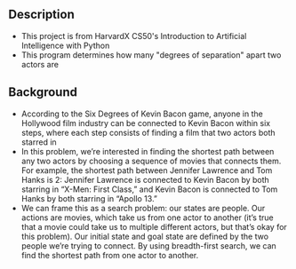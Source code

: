 ## Description
- This project is from HarvardX CS50's Introduction to Artificial Intelligence with Python
- This program determines how many "degrees of separation" apart two actors are

## Background
- According to the Six Degrees of Kevin Bacon game, anyone in the Hollywood film industry can
  be connected to Kevin Bacon within six steps, where each step consists of finding a film that
  two actors both starred in
- In this problem, we’re interested in finding the shortest path between any two actors by
  choosing a sequence of movies that connects them. For example, the shortest path between
  Jennifer Lawrence and Tom Hanks is 2: Jennifer Lawrence is connected to Kevin Bacon by
  both starring in “X-Men: First Class,” and Kevin Bacon is connected to Tom Hanks by both
  starring in “Apollo 13.”
- We can frame this as a search problem: our states are people. Our actions are movies, which
  take us from one actor to another (it’s true that a movie could take us to multiple different
  actors, but that’s okay for this problem). Our initial state and goal state are defined by
  the two people we’re trying to connect. By using breadth-first search, we can find the
  shortest path from one actor to another.
